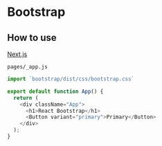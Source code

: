 # Bootstrap

## How to use

[Next.js](nextjs-css-support.md#from-node-modules)

`pages/_app.js`

```js
import `bootstrap/dist/css/bootstrap.css`

export default function App() {
  return (
    <div className="App">
      <h1>React Bootstrap</h1>
      <Button variant="primary">Primary</Button>
    </div>
  );
}
```
